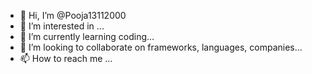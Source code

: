 - 👋 Hi, I’m @Pooja13112000
- 👀 I’m interested in ...
- 🌱 I’m currently learning coding...
- 💞️ I’m looking to collaborate on frameworks, languages, companies...
- 📫 How to reach me ...

<!---
Pooja13112000/Pooja13112000 is a ✨ special ✨ repository because its `README.md` (this file) appears on your GitHub profile.
You can click the Preview link to take a look at your changes.
--->
